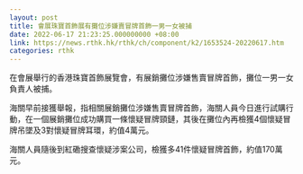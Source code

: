 ```yaml
---
layout: post
title: 會展珠寶首飾展有攤位涉嫌賣冒牌首飾一男一女被捕
date: 2022-06-17 21:23:25.000000000 +08:00
link: https://news.rthk.hk/rthk/ch/component/k2/1653524-20220617.htm
categories: rthk
---
```


在會展舉行的香港珠寶首飾展覽會，有展銷攤位涉嫌售賣冒牌首飾，攤位一男一女負責人被捕。

海關早前接獲舉報，指相關展銷攤位涉嫌售賣冒牌首飾，海關人員今日進行試購行動，在一個展銷攤位成功購買一條懷疑冒牌頸鏈，其後在攤位內再檢獲4個懷疑冒牌吊墜及3對懷疑冒牌耳環，約值4萬元。

海關人員隨後到紅磡搜查懷疑涉案公司，檢獲多41件懷疑冒牌首飾，約值170萬元。
